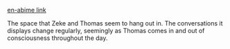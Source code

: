 [en-abime link](https://www.en-abime.com/just-a-moment)

The space that Zeke and Thomas seem to hang out in. The conversations it displays change regularly, seemingly as Thomas comes in and out of consciousness throughout the day. 